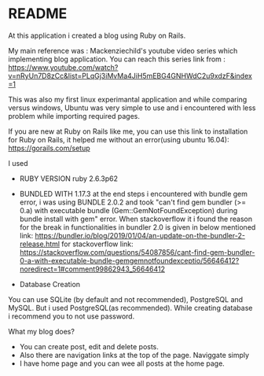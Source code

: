 # README

At this application i created a blog using Ruby on Rails.

My main reference was : Mackenziechild's youtube video series which implementing blog application. You can reach this series link from : https://www.youtube.com/watch?v=nRyUn7D8zCc&list=PLqGj3iMvMa4JiH5mEBG4GNHWdC2u9xdzF&index=1

This was also my first linux experimantal application and while comparing versus windows, Ubuntu was very simple to use and i encountered with less problem while importing required pages.


If you are new at Ruby on Rails like me, you  can use this link to installation for Ruby on Rails, it helped me without an error(using ubuntu 16.04): https://gorails.com/setup

I used

* RUBY VERSION
   ruby 2.6.3p62
   
* BUNDLED WITH
   1.17.3
   at the end steps i encountered with bundle gem error, i was using BUNDLE 2.0.2 and took "can't find gem bundler (>= 0.a) with executable bundle (Gem::GemNotFoundException) during bundle install with gem" error. When stackoverflow it i found the reason for the break in functionalities in bundler 2.0 is given in below mentioned link: https://bundler.io/blog/2019/01/04/an-update-on-the-bundler-2-release.html for stackoverflow link: https://stackoverflow.com/questions/54087856/cant-find-gem-bundler-0-a-with-executable-bundle-gemgemnotfoundexceptio/56646412?noredirect=1#comment99862943_56646412

* Database Creation

You can use SQLite (by default and not recommended), PostgreSQL and MySQL. But i used PostgreSQL(as recommended). While creating database i recommend you to not use password.


What my blog does?

* You can create post, edit and delete posts.
* Also there are navigation links at the top of the page. Naviggate simply
* I have home page and you can wee all posts at the home page.
